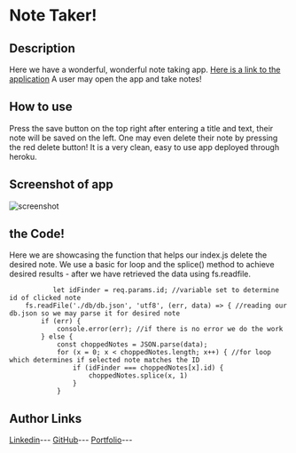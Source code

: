 # Note Taker!

## Description

Here we have a wonderful, wonderful note taking app. [Here is a link to the application](https://noteforge.herokuapp.com/notes)
A user may open the app and take notes! 

## How to use

Press the save button on the top right after entering a title and text, their note will be saved on the left. One may even delete their note by pressing the red delete button! It is a very clean, easy to use app deployed through heroku. 

## Screenshot of app

![screenshot](https://media.discordapp.net/attachments/408481106040717322/1035354334122225724/unknown.png)

## the Code!
Here we are showcasing the function that helps our index.js delete the desired note. We use a basic for loop and the splice() method to achieve desired results - after we have retrieved the data using fs.readfile. 


```
           let idFinder = req.params.id; //variable set to determine id of clicked note
    fs.readFile('./db/db.json', 'utf8', (err, data) => { //reading our db.json so we may parse it for desired note
        if (err) {
            console.error(err); //if there is no error we do the work
        } else {
            const choppedNotes = JSON.parse(data);
            for (x = 0; x < choppedNotes.length; x++) { //for loop which determines if selected note matches the ID
                if (idFinder === choppedNotes[x].id) {
                    choppedNotes.splice(x, 1)
                }
            }
```

## Author Links
[Linkedin](https://www.linkedin.com/in/dominic-conradson-76638b172/)---
[GitHub](https://github.com/theDomConrad/)---
[Portfolio](https://thedomconrad.github.io/Dominic-Conradson-Portfolio/)---